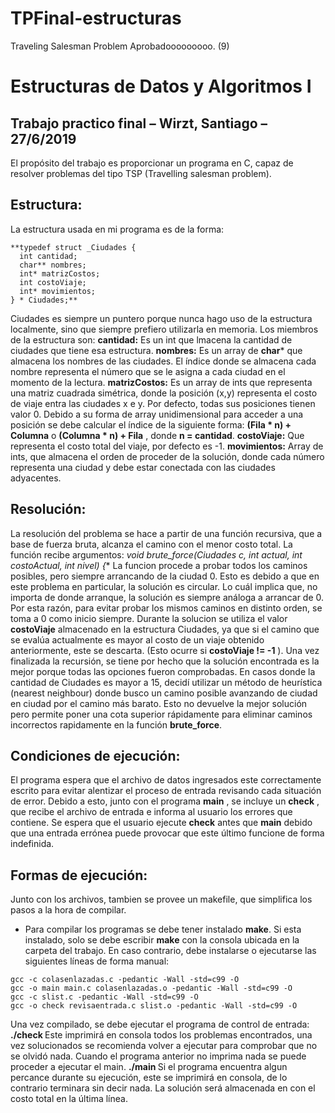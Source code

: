 # TPFinal-estructuras
Traveling Salesman Problem
Aprobadooooooooo. (9)

# Estructuras de Datos y Algoritmos I

## Trabajo practico final – Wirzt, Santiago – 27/6/2019

El propósito del trabajo es proporcionar un programa en C, capaz de resolver problemas del tipo
TSP (Travelling salesman problem).

## Estructura:

La estructura usada en mi programa es de la forma:
```
**typedef struct _Ciudades {
  int cantidad;
  char** nombres;
  int* matrizCostos;
  int costoViaje;
  int* movimientos;
} * Ciudades;**
```
Ciudades es siempre un puntero porque nunca hago uso de la estructura localmente, sino que
siempre prefiero utilizarla en memoria.
Los miembros de la estructura son:
**cantidad:** Es un int que lmacena la cantidad de ciudades que tiene esa estructura.
**nombres:** Es un array de **char*** que almacena los nombres de las ciudades. El índice donde se
almacena cada nombre representa el número que se le asigna a cada ciudad en el momento de la
lectura.
**matrizCostos:** Es un array de ints que representa una matriz cuadrada simétrica, donde la
posición (x,y) representa el costo de viaje entra las ciudades x e y. Por defecto, todas sus posiciones
tienen valor 0. Debido a su forma de array unidimensional para acceder a una posición se debe calcular
el índice de la siguiente forma:
**(Fila * n) + Columna** o **(Columna * n) + Fila** , donde **n = cantidad**.
**costoViaje:** Que representa el costo total del viaje, por defecto es -1.
**movimientos:** Array de ints, que almacena el orden de proceder de la solución, donde cada
número representa una ciudad y debe estar conectada con las ciudades adyacentes.


## Resolución:

La resolución del problema se hace a partir de una función recursiva, que a base de fuerza bruta,
alcanza el camino con el menor costo total. La función recibe argumentos:
**void brute_force(Ciudades c, int* actual, int costoActual, int nivel) {**
La funcion procede a probar todos los caminos posibles, pero siempre arrancando de la ciudad 0.
Esto es debido a que en este problema en particular, la solución es circular. Lo cuál implica que, no
importa de donde arranque, la solución es siempre análoga a arrancar de 0. Por esta razón, para evitar
probar los mismos caminos en distinto orden, se toma a 0 como inicio siempre.
Durante la solucion se utiliza el valor **costoViaje** almacenado en la estructura Ciudades, ya que si
el camino que se evalúa actualmente es mayor al costo de un viaje obtenido anteriormente, este se
descarta. (Esto ocurre si **costoViaje != -1** ).
Una vez finalizada la recursión, se tiene por hecho que la solución encontrada es la mejor porque
todas las opciones fueron comprobadas.
En casos donde la cantidad de Ciudades es mayor a 15, decidí utilizar un método de heurística
(nearest neighbour) donde busco un camino posible avanzando de ciudad en ciudad por el camino más
barato. Esto no devuelve la mejor solución pero permite poner una cota superior rápidamente para
eliminar caminos incorrectos rapidamente en la función **brute_force**.


## Condiciones de ejecución:

El programa espera que el archivo de datos ingresados este correctamente escrito para evitar
alentizar el proceso de entrada revisando cada situación de error.
Debido a esto, junto con el programa **main** , se incluye un **check** , que recibe el archivo de
entrada e informa al usuario los errores que contiene.
Se espera que el usuario ejecute **check** antes que **main** debido que una entrada errónea puede
provocar que este último funcione de forma indefinida.

## Formas de ejecución:

Junto con los archivos, tambien se provee un makefile, que simplifica los pasos a la hora de compilar.

- Para compilar los programas se debe tener instalado **make**.
Si esta instalado, solo se debe escribir **make** con la consola ubicada en la carpeta del trabajo.
En caso contrario, debe instalarse o ejecutarse las siguientes líneas de forma manual:

```
gcc -c colasenlazadas.c -pedantic -Wall -std=c99 -O
gcc -o main main.c colasenlazadas.o -pedantic -Wall -std=c99 -O
gcc -c slist.c -pedantic -Wall -std=c99 -O
gcc -o check revisaentrada.c slist.o -pedantic -Wall -std=c99 -O
```
Una vez compilado, se debe ejecutar el programa de control de entrada:
**./check <archivoEntrada>**
Este imprimirá en consola todos los problemas encontrados, una vez solucionados se recomienda
volver a ejecutar para comprobar que no se olvidó nada.
Cuando el programa anterior no imprima nada se puede proceder a ejecutar el main.
**./main <archivoEntrada> <archivoSalida>**
Si el programa encuentra algun percance durante su ejecución, este se imprimirá en consola, de lo
contrario terminara sin decir nada.
La solución será almacenada en **<archivoSalida>** con el costo total en la última línea.


